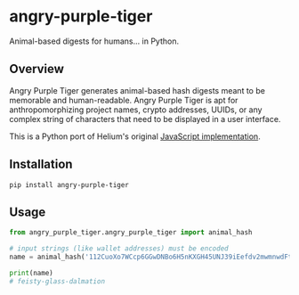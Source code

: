 # angry-purple-tiger

Animal-based digests for humans... in Python.

## Overview

Angry Purple Tiger generates animal-based hash digests meant to be memorable and human-readable. Angry Purple Tiger is apt for anthropomorphizing project names, crypto addresses, UUIDs, or any complex string of characters that need to be displayed in a user interface.

This is a Python port of Helium's original [JavaScript implementation](https://github.com/helium/angry-purple-tiger).

## Installation

`pip install angry-purple-tiger`

## Usage

```python
from angry_purple_tiger.angry_purple_tiger import animal_hash

# input strings (like wallet addresses) must be encoded
name = animal_hash('112CuoXo7WCcp6GGwDNBo6H5nKXGH45UNJ39iEefdv2mwmnwdFt8'.encode())

print(name)
# feisty-glass-dalmation
```